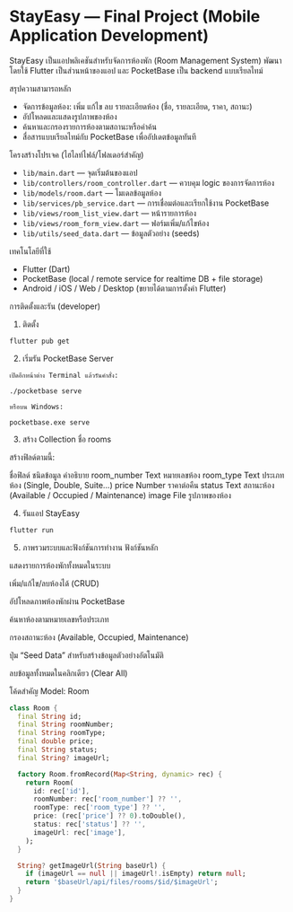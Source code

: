 # StayEasy — Final Project (Mobile Application Development)


StayEasy เป็นแอปพลิเคชันสำหรับจัดการห้องพัก (Room Management System) พัฒนาโดยใช้ Flutter เป็นส่วนหน้าของแอป และ PocketBase เป็น backend แบบเรียลไทม์

สรุปความสามารถหลัก
- จัดการข้อมูลห้อง: เพิ่ม แก้ไข ลบ รายละเอียดห้อง (ชื่อ, รายละเอียด, ราคา, สถานะ)
- อัปโหลดและแสดงรูปภาพของห้อง
- ค้นหาและกรองรายการห้องตามสถานะหรือคำค้น
- สื่อสารแบบเรียลไทม์กับ PocketBase เพื่ออัปเดตข้อมูลทันที

โครงสร้างโปรเจค (ไฮไลท์ไฟล์/โฟลเดอร์สำคัญ)
- `lib/main.dart` — จุดเริ่มต้นของแอป
- `lib/controllers/room_controller.dart` — ควบคุม logic ของการจัดการห้อง
- `lib/models/room.dart` — โมเดลข้อมูลห้อง
- `lib/services/pb_service.dart` — การเชื่อมต่อและเรียกใช้งาน PocketBase
- `lib/views/room_list_view.dart` — หน้ารายการห้อง
- `lib/views/room_form_view.dart` — ฟอร์มเพิ่ม/แก้ไขห้อง
- `lib/utils/seed_data.dart` — ข้อมูลตัวอย่าง (seeds)

เทคโนโลยีที่ใช้
- Flutter (Dart)
- PocketBase (local / remote service for realtime DB + file storage)
- Android / iOS / Web / Desktop (ขยายได้ตามการตั้งค่า Flutter)

การติดตั้งและรัน (developer)
1. ติดตั้ง
```powershell
flutter pub get
```
2. เริ่มรัน PocketBase Server
```text
เปิดอีกหน้าต่าง Terminal แล้วรันคำสั่ง:

./pocketbase serve

หรือบน Windows:

pocketbase.exe serve
```
3. สร้าง Collection ชื่อ rooms

สร้างฟิลด์ตามนี้:

ชื่อฟิลด์	ชนิดข้อมูล	คำอธิบาย
room_number	Text	หมายเลขห้อง
room_type	Text	ประเภทห้อง (Single, Double, Suite...)
price	Number	ราคาต่อคืน
status	Text	สถานะห้อง (Available / Occupied / Maintenance)
image	File	รูปภาพของห้อง


4. รันแอป StayEasy
```powershell
flutter run
```


5. ภาพรวมระบบและฟังก์ชันการทำงาน
 ฟังก์ชันหลัก

แสดงรายการห้องพักทั้งหมดในระบบ

เพิ่ม/แก้ไข/ลบห้องได้ (CRUD)

อัปโหลดภาพห้องพักผ่าน PocketBase

ค้นหาห้องตามหมายเลขหรือประเภท

กรองสถานะห้อง (Available, Occupied, Maintenance)

ปุ่ม “Seed Data” สำหรับสร้างข้อมูลตัวอย่างอัตโนมัติ

ลบข้อมูลทั้งหมดในคลิกเดียว (Clear All)


โค้ดสำคัญ
 Model: Room

```dart
class Room {
  final String id;
  final String roomNumber;
  final String roomType;
  final double price;
  final String status;
  final String? imageUrl;

  factory Room.fromRecord(Map<String, dynamic> rec) {
    return Room(
      id: rec['id'],
      roomNumber: rec['room_number'] ?? '',
      roomType: rec['room_type'] ?? '',
      price: (rec['price'] ?? 0).toDouble(),
      status: rec['status'] ?? '',
      imageUrl: rec['image'],
    );
  }

  String? getImageUrl(String baseUrl) {
    if (imageUrl == null || imageUrl!.isEmpty) return null;
    return '$baseUrl/api/files/rooms/$id/$imageUrl';
  }
}
```


